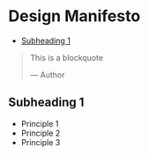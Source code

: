 # Design Manifesto

- [Subheading 1](#subheading-1)


> This is a blockquote
>
> — Author

## Subheading 1

- Principle 1
- Principle 2
- Principle 3

